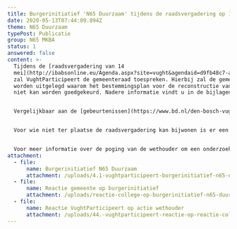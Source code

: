 ```yaml
---
title: Burgerinitiatief 'N65 Duurzaam' tijdens de raadsvergadering op 14 mei
date: 2020-05-13T07:44:09.894Z
theme: N65 Duurzaam
typePost: Publicatie
group: N65 MKBA
status: 1
answered: false
content: >-
  Tijdens de [raadsvergadering van 14
  mei](http://ibabsonline.eu/Agenda.aspx?site=vught&agendaid=d9fb48c7-adff-4a1a-8917-e0db00333cc1&FoundIDs=)
  zal VughtParticipeert de gemeenteraad toespreken. Hierbij zal de gemeenteraad
  worden uitgelegd waarom het bestemmingsplan voor de reconstructie van de N65
  niet kan worden goedgekeurd. Nadere informatie vindt u in de bijlagen.


  Vergelijkbaar aan de [gebeurtenissen](https://www.bd.nl/den-bosch-vught/grote-zorgen-en-emotionele-betogen-over-n65-plan~a5ca60e6/) voorafgaand aan de inspraakavond op 7 mei, worden ook op 14 mei vanaf 19:00 uur vele inwoners verwacht bij de ingang van het van der Valk hotel aan de Bosscheweg 2 in Vught. 


  Voor wie niet ter plaatse de raadsvergadering kan bijwonen is er een mogelijkheid via het [internet](http://live.unlimited.nl/vught/) mee te kijken en te luisteren.


  Voor meer informatie over de poging van de wethouder om een onderzoek naar een tunnelvariant te frustreren [lees verder](https://www.vughtparticipeert.nl/post/mislukte-poging-onderzoek-naar-tunnelvariant-te-frustreren/c3b29e4a4d74fc635c0791341b515ae6#main)
attachment:
  - file:
      name: Burgerinitiatief N65 Duurzaam
      attachment: /uploads/4.1-vughtparticipeert-burgerinitiatief-n65-duurzaam.pdf
  - file:
      name: Reactie gemeente op burgerinitiatief
      attachment: /uploads/reactie-college-op-burgerinitiatief-n65-duurzaam.pdf
  - file:
      name: Reactie VughtParticipeert op actie wethouder
      attachment: /uploads/44.-vughtparticipeert-reactie-op-reactie-college.pdf
---
```

